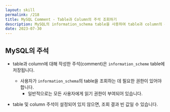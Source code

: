 ```yaml
---
layout: skill
permalink: /218
title: MySQL Comment - Table과 Column의 주석 조회하기
description: MySQL의 information_schema table을 사용하여 table과 column의 주석을 조회할 수 있습니다.
date: 2023-07-30
---
```



## MySQL의 주석

- table과 column에 대해 작성한 주석(comment)은 `information_scheme` table에 저장됩니다.
    - 사용자가 `information_schema`의 table을 조회하는 데 필요한 권한이 있어야 합니다.
        - 일반적으로는 모든 사용자에게 읽기 권한이 부여되어 있습니다.

- table 및 column 주석이 설정되어 있지 않으면, 조회 결과 빈 값일 수 있습니다.


